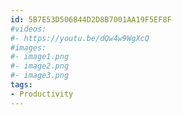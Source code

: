 ```yaml
---
id: 5B7E53D506844D2D8B7001AA19F5EF8F
#videos:
#- https://youtu.be/dQw4w9WgXcQ
#images:
#- image1.png
#- image2.png
#- image3.png
tags:
- Productivity
---
```

